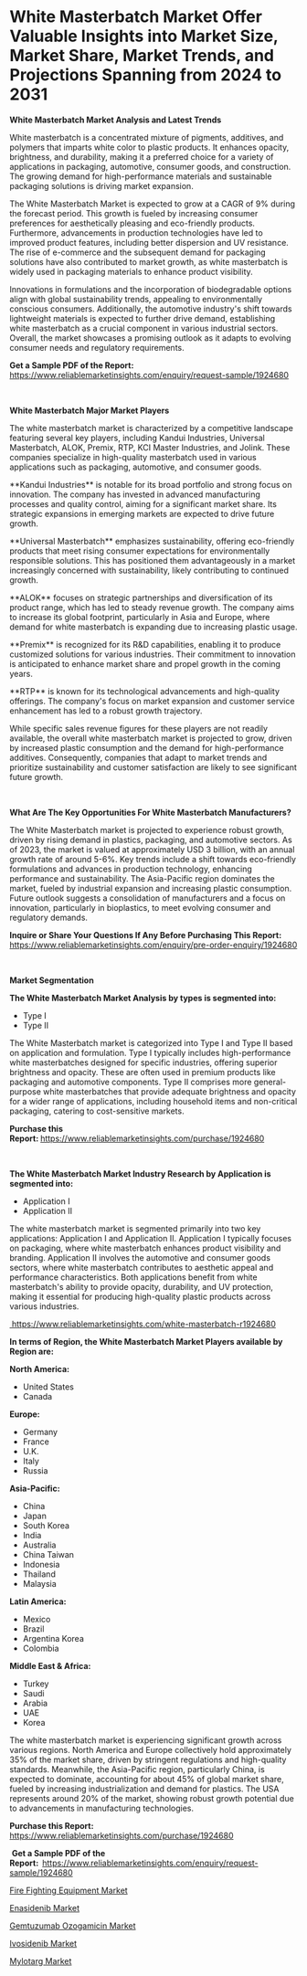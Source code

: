 <p><h1>White Masterbatch Market Offer Valuable Insights into Market Size, Market Share, Market Trends, and Projections Spanning from 2024 to 2031</h1></p><p><strong>White Masterbatch Market Analysis and Latest Trends</strong></p>
<p><p>White masterbatch is a concentrated mixture of pigments, additives, and polymers that imparts white color to plastic products. It enhances opacity, brightness, and durability, making it a preferred choice for a variety of applications in packaging, automotive, consumer goods, and construction. The growing demand for high-performance materials and sustainable packaging solutions is driving market expansion.</p><p>The White Masterbatch Market is expected to grow at a CAGR of 9% during the forecast period. This growth is fueled by increasing consumer preferences for aesthetically pleasing and eco-friendly products. Furthermore, advancements in production technologies have led to improved product features, including better dispersion and UV resistance. The rise of e-commerce and the subsequent demand for packaging solutions have also contributed to market growth, as white masterbatch is widely used in packaging materials to enhance product visibility.</p><p>Innovations in formulations and the incorporation of biodegradable options align with global sustainability trends, appealing to environmentally conscious consumers. Additionally, the automotive industry's shift towards lightweight materials is expected to further drive demand, establishing white masterbatch as a crucial component in various industrial sectors. Overall, the market showcases a promising outlook as it adapts to evolving consumer needs and regulatory requirements.</p></p>
<p><strong>Get a Sample PDF of the Report:&nbsp;</strong> <a href="https://www.reliablemarketinsights.com/enquiry/request-sample/1924680?utm_campaign=1622&utm_medium=2&utm_source=Github&utm_content=ia&utm_term=24102024&utm_id=white-masterbatch">https://www.reliablemarketinsights.com/enquiry/request-sample/1924680</a></p>
<p>&nbsp;</p>
<p><strong>White Masterbatch Major Market Players</strong></p>
<p><p>The white masterbatch market is characterized by a competitive landscape featuring several key players, including Kandui Industries, Universal Masterbatch, ALOK, Premix, RTP, KCI Master Industries, and Jolink. These companies specialize in high-quality masterbatch used in various applications such as packaging, automotive, and consumer goods.</p><p>**Kandui Industries** is notable for its broad portfolio and strong focus on innovation. The company has invested in advanced manufacturing processes and quality control, aiming for a significant market share. Its strategic expansions in emerging markets are expected to drive future growth.</p><p>**Universal Masterbatch** emphasizes sustainability, offering eco-friendly products that meet rising consumer expectations for environmentally responsible solutions. This has positioned them advantageously in a market increasingly concerned with sustainability, likely contributing to continued growth.</p><p>**ALOK** focuses on strategic partnerships and diversification of its product range, which has led to steady revenue growth. The company aims to increase its global footprint, particularly in Asia and Europe, where demand for white masterbatch is expanding due to increasing plastic usage.</p><p>**Premix** is recognized for its R&D capabilities, enabling it to produce customized solutions for various industries. Their commitment to innovation is anticipated to enhance market share and propel growth in the coming years.</p><p>**RTP** is known for its technological advancements and high-quality offerings. The company's focus on market expansion and customer service enhancement has led to a robust growth trajectory.</p><p>While specific sales revenue figures for these players are not readily available, the overall white masterbatch market is projected to grow, driven by increased plastic consumption and the demand for high-performance additives. Consequently, companies that adapt to market trends and prioritize sustainability and customer satisfaction are likely to see significant future growth.</p></p>
<p>&nbsp;</p>
<p><strong>What Are The Key Opportunities For White Masterbatch Manufacturers?</strong></p>
<p><p>The White Masterbatch market is projected to experience robust growth, driven by rising demand in plastics, packaging, and automotive sectors. As of 2023, the market is valued at approximately USD 3 billion, with an annual growth rate of around 5-6%. Key trends include a shift towards eco-friendly formulations and advances in production technology, enhancing performance and sustainability. The Asia-Pacific region dominates the market, fueled by industrial expansion and increasing plastic consumption. Future outlook suggests a consolidation of manufacturers and a focus on innovation, particularly in bioplastics, to meet evolving consumer and regulatory demands.</p></p>
<p><strong>Inquire or Share Your Questions If Any Before Purchasing This Report:</strong> <a href="https://www.reliablemarketinsights.com/enquiry/pre-order-enquiry/1924680?utm_campaign=1622&utm_medium=2&utm_source=Github&utm_content=ia&utm_term=24102024&utm_id=white-masterbatch">https://www.reliablemarketinsights.com/enquiry/pre-order-enquiry/1924680</a></p>
<p>&nbsp;</p>
<p><strong>Market Segmentation</strong></p>
<p><strong>The White Masterbatch Market Analysis by types is segmented into:</strong></p>
<p><ul><li>Type I</li><li>Type II</li></ul></p>
<p><p>The White Masterbatch market is categorized into Type I and Type II based on application and formulation. Type I typically includes high-performance white masterbatches designed for specific industries, offering superior brightness and opacity. These are often used in premium products like packaging and automotive components. Type II comprises more general-purpose white masterbatches that provide adequate brightness and opacity for a wider range of applications, including household items and non-critical packaging, catering to cost-sensitive markets.</p></p>
<p><strong>Purchase this Report:&nbsp;</strong><a href="https://www.reliablemarketinsights.com/purchase/1924680?utm_campaign=1622&utm_medium=2&utm_source=Github&utm_content=ia&utm_term=24102024&utm_id=white-masterbatch">https://www.reliablemarketinsights.com/purchase/1924680</a></p>
<p>&nbsp;</p>
<p><strong>The White Masterbatch Market Industry Research by Application is segmented into:</strong></p>
<p><ul><li>Application I</li><li>Application II</li></ul></p>
<p><p>The white masterbatch market is segmented primarily into two key applications: Application I and Application II. Application I typically focuses on packaging, where white masterbatch enhances product visibility and branding. Application II involves the automotive and consumer goods sectors, where white masterbatch contributes to aesthetic appeal and performance characteristics. Both applications benefit from white masterbatch's ability to provide opacity, durability, and UV protection, making it essential for producing high-quality plastic products across various industries.</p></p>
<p><a href="https://www.reliablemarketinsights.com/white-masterbatch-r1924680?utm_campaign=1622&utm_medium=2&utm_source=Github&utm_content=ia&utm_term=24102024&utm_id=white-masterbatch">&nbsp;https://www.reliablemarketinsights.com/white-masterbatch-r1924680</a></p>
<p><strong>In terms of Region, the White Masterbatch Market Players available by Region are:</strong></p>
<p>
    <p> <strong> North America: </strong>
        <ul>
            <li>United States</li>
            <li>Canada</li>
        </ul>
        </p> 
    <p> <strong> Europe: </strong>
        <ul>
            <li>Germany</li>
            <li>France</li>
            <li>U.K.</li>
            <li>Italy</li>
            <li>Russia</li>
        </ul>
        </p> 
    <p> <strong> Asia-Pacific: </strong>
        <ul>
            <li>China</li>
            <li>Japan</li>
            <li>South Korea</li>
            <li>India</li>
            <li>Australia</li>
            <li>China Taiwan</li>
            <li>Indonesia</li>
            <li>Thailand</li>
            <li>Malaysia</li>
        </ul>
        </p> 
    <p> <strong> Latin America: </strong>
        <ul>
            <li>Mexico</li>
            <li>Brazil</li>
            <li>Argentina Korea</li>
            <li>Colombia</li>
        </ul>
        </p> 
    <p> <strong> Middle East & Africa: </strong>
        <ul>
            <li>Turkey</li>
            <li>Saudi</li>
            <li>Arabia</li>
            <li>UAE</li>
            <li>Korea</li>
        </ul>
    </p>
    </p>
<p><p>The white masterbatch market is experiencing significant growth across various regions. North America and Europe collectively hold approximately 35% of the market share, driven by stringent regulations and high-quality standards. Meanwhile, the Asia-Pacific region, particularly China, is expected to dominate, accounting for about 45% of global market share, fueled by increasing industrialization and demand for plastics. The USA represents around 20% of the market, showing robust growth potential due to advancements in manufacturing technologies.</p></p>
<p><strong>Purchase this Report: </strong><a href="https://www.reliablemarketinsights.com/purchase/1924680?utm_campaign=1622&utm_medium=2&utm_source=Github&utm_content=ia&utm_term=24102024&utm_id=white-masterbatch">https://www.reliablemarketinsights.com/purchase/1924680</a></p>
<p>&nbsp;<strong>Get a Sample PDF of the Report:&nbsp;&nbsp;</strong><a href="https://www.reliablemarketinsights.com/enquiry/request-sample/1924680?utm_campaign=1622&utm_medium=2&utm_source=Github&utm_content=ia&utm_term=24102024&utm_id=white-masterbatch">https://www.reliablemarketinsights.com/enquiry/request-sample/1924680</a></p>
<p><strong></strong></p>
<p><p><a href="https://issuu.com/reportprime-2/docs/fire-fighting-equipment-market-size_18093d1e1bf367?utm_campaign=1622&utm_medium=2&utm_source=Github&utm_content=ia&utm_term=24102024&utm_id=white-masterbatch">Fire Fighting Equipment Market</a></p><p><a href="https://www.linkedin.com/pulse/enasidenib-market-forecast-global-trends-analysis-from-2024-2031-dptue?utm_campaign=1622&utm_medium=2&utm_source=Github&utm_content=ia&utm_term=24102024&utm_id=white-masterbatch">Enasidenib Market</a></p><p><a href="https://www.linkedin.com/pulse/market-dynamics-future-trends-global-gemtuzumab-ozogamicin-sector-bcsne?utm_campaign=1622&utm_medium=2&utm_source=Github&utm_content=ia&utm_term=24102024&utm_id=white-masterbatch">Gemtuzumab Ozogamicin Market</a></p><p><a href="https://www.linkedin.com/pulse/ivosidenib-market-research-report-2024-2031-proposis-0y8be?utm_campaign=1622&utm_medium=2&utm_source=Github&utm_content=ia&utm_term=24102024&utm_id=white-masterbatch">Ivosidenib Market</a></p><p><a href="https://www.linkedin.com/pulse/global-mylotarg-market-exploring-share-trends-future-growth-6vbve?utm_campaign=1622&utm_medium=2&utm_source=Github&utm_content=ia&utm_term=24102024&utm_id=white-masterbatch">Mylotarg Market</a></p></p>